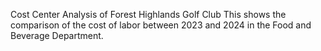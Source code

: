 Cost Center Analysis of Forest Highlands Golf Club
This shows the comparison of the cost of labor between 2023 and 2024 in the Food and Beverage Department. 
